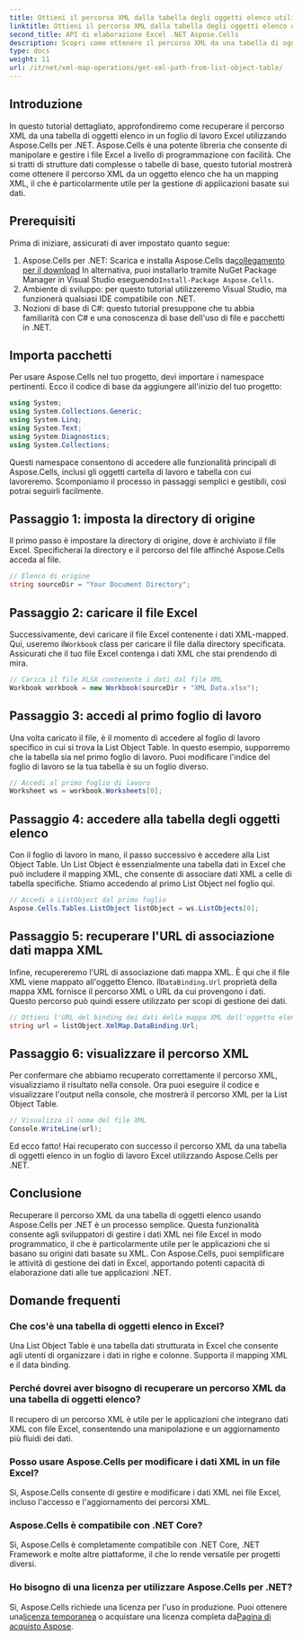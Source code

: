 ```yaml
---
title: Ottieni il percorso XML dalla tabella degli oggetti elenco utilizzando Aspose.Cells
linktitle: Ottieni il percorso XML dalla tabella degli oggetti elenco utilizzando Aspose.Cells
second_title: API di elaborazione Excel .NET Aspose.Cells
description: Scopri come ottenere il percorso XML da una tabella di oggetti elenco in Excel utilizzando Aspose.Cells per .NET. Guida dettagliata per sviluppatori .NET.
type: docs
weight: 11
url: /it/net/xml-map-operations/get-xml-path-from-list-object-table/
---
```

## Introduzione
In questo tutorial dettagliato, approfondiremo come recuperare il percorso XML da una tabella di oggetti elenco in un foglio di lavoro Excel utilizzando Aspose.Cells per .NET. Aspose.Cells è una potente libreria che consente di manipolare e gestire i file Excel a livello di programmazione con facilità. Che si tratti di strutture dati complesse o tabelle di base, questo tutorial mostrerà come ottenere il percorso XML da un oggetto elenco che ha un mapping XML, il che è particolarmente utile per la gestione di applicazioni basate sui dati.
## Prerequisiti
Prima di iniziare, assicurati di aver impostato quanto segue:
1.  Aspose.Cells per .NET: Scarica e installa Aspose.Cells da[collegamento per il download](https://releases.aspose.com/cells/net/) In alternativa, puoi installarlo tramite NuGet Package Manager in Visual Studio eseguendo`Install-Package Aspose.Cells`.
2. Ambiente di sviluppo: per questo tutorial utilizzeremo Visual Studio, ma funzionerà qualsiasi IDE compatibile con .NET.
3. Nozioni di base di C#: questo tutorial presuppone che tu abbia familiarità con C# e una conoscenza di base dell'uso di file e pacchetti in .NET.
## Importa pacchetti
Per usare Aspose.Cells nel tuo progetto, devi importare i namespace pertinenti. Ecco il codice di base da aggiungere all'inizio del tuo progetto:
```csharp
using System;
using System.Collections.Generic;
using System.Linq;
using System.Text;
using System.Diagnostics;
using System.Collections;
```
Questi namespace consentono di accedere alle funzionalità principali di Aspose.Cells, inclusi gli oggetti cartella di lavoro e tabella con cui lavoreremo.
Scomponiamo il processo in passaggi semplici e gestibili, così potrai seguirli facilmente.
## Passaggio 1: imposta la directory di origine
Il primo passo è impostare la directory di origine, dove è archiviato il file Excel. Specificherai la directory e il percorso del file affinché Aspose.Cells acceda al file.
```csharp
// Elenco di origine
string sourceDir = "Your Document Directory";
```
## Passaggio 2: caricare il file Excel
 Successivamente, devi caricare il file Excel contenente i dati XML-mapped. Qui, useremo il`Workbook` class per caricare il file dalla directory specificata. Assicurati che il tuo file Excel contenga i dati XML che stai prendendo di mira.
```csharp
// Carica il file XLSX contenente i dati dal file XML
Workbook workbook = new Workbook(sourceDir + "XML Data.xlsx");
```
## Passaggio 3: accedi al primo foglio di lavoro
Una volta caricato il file, è il momento di accedere al foglio di lavoro specifico in cui si trova la List Object Table. In questo esempio, supporremo che la tabella sia nel primo foglio di lavoro. Puoi modificare l'indice del foglio di lavoro se la tua tabella è su un foglio diverso.
```csharp
// Accedi al primo foglio di lavoro
Worksheet ws = workbook.Worksheets[0];
```
## Passaggio 4: accedere alla tabella degli oggetti elenco
Con il foglio di lavoro in mano, il passo successivo è accedere alla List Object Table. Un List Object è essenzialmente una tabella dati in Excel che può includere il mapping XML, che consente di associare dati XML a celle di tabella specifiche. Stiamo accedendo al primo List Object nel foglio qui.
```csharp
// Accedi a ListObject dal primo foglio
Aspose.Cells.Tables.ListObject listObject = ws.ListObjects[0];
```
## Passaggio 5: recuperare l'URL di associazione dati mappa XML
 Infine, recupereremo l'URL di associazione dati mappa XML. È qui che il file XML viene mappato all'oggetto Elenco. Il`DataBinding.Url` proprietà della mappa XML fornisce il percorso XML o URL da cui provengono i dati. Questo percorso può quindi essere utilizzato per scopi di gestione dei dati.
```csharp
// Ottieni l'URL del binding dei dati della mappa XML dell'oggetto elenco
string url = listObject.XmlMap.DataBinding.Url;
```
## Passaggio 6: visualizzare il percorso XML
Per confermare che abbiamo recuperato correttamente il percorso XML, visualizziamo il risultato nella console. Ora puoi eseguire il codice e visualizzare l'output nella console, che mostrerà il percorso XML per la List Object Table.
```csharp
// Visualizza il nome del file XML
Console.WriteLine(url);
```
Ed ecco fatto! Hai recuperato con successo il percorso XML da una tabella di oggetti elenco in un foglio di lavoro Excel utilizzando Aspose.Cells per .NET.
## Conclusione
Recuperare il percorso XML da una tabella di oggetti elenco usando Aspose.Cells per .NET è un processo semplice. Questa funzionalità consente agli sviluppatori di gestire i dati XML nei file Excel in modo programmatico, il che è particolarmente utile per le applicazioni che si basano su origini dati basate su XML. Con Aspose.Cells, puoi semplificare le attività di gestione dei dati in Excel, apportando potenti capacità di elaborazione dati alle tue applicazioni .NET.
## Domande frequenti
### Che cos'è una tabella di oggetti elenco in Excel?
Una List Object Table è una tabella dati strutturata in Excel che consente agli utenti di organizzare i dati in righe e colonne. Supporta il mapping XML e il data binding.
### Perché dovrei aver bisogno di recuperare un percorso XML da una tabella di oggetti elenco?
Il recupero di un percorso XML è utile per le applicazioni che integrano dati XML con file Excel, consentendo una manipolazione e un aggiornamento più fluidi dei dati.
### Posso usare Aspose.Cells per modificare i dati XML in un file Excel?
Sì, Aspose.Cells consente di gestire e modificare i dati XML nei file Excel, incluso l'accesso e l'aggiornamento dei percorsi XML.
### Aspose.Cells è compatibile con .NET Core?
Sì, Aspose.Cells è completamente compatibile con .NET Core, .NET Framework e molte altre piattaforme, il che lo rende versatile per progetti diversi.
### Ho bisogno di una licenza per utilizzare Aspose.Cells per .NET?
 Sì, Aspose.Cells richiede una licenza per l'uso in produzione. Puoi ottenere una[licenza temporanea](https://purchase.aspose.com/temporary-license/) o acquistare una licenza completa da[Pagina di acquisto Aspose](https://purchase.aspose.com/buy).